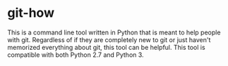 # git-how
This is a command line tool written in Python that is meant to help people with git. Regardless of if they are completely new to git or just haven't memorized everything about git, this tool can be helpful. This tool is compatible with both Python 2.7 and Python 3.
